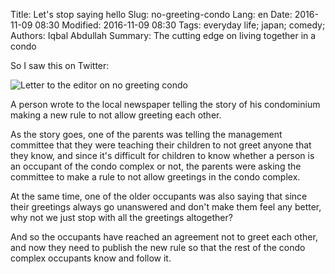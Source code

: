 Title: Let's stop saying hello
Slug: no-greeting-condo
Lang: en
Date: 2016-11-09 08:30
Modified: 2016-11-09 08:30
Tags: everyday life; japan; comedy;
Authors: Iqbal Abdullah
Summary: The cutting edge on living together in a condo

So I saw this on Twitter:

![Letter to the editor on no greeting condo]({static}/images/no-aisatsu-twitter.png)

A person wrote to the local newspaper telling the story of his condominium making a new rule to not allow greeting each other. 

As the story goes, one of the parents was telling the management committee that they were teaching their children to not greet anyone that they know, and since it's difficult for children to know whether a person is an occupant of the condo complex or not, the parents were asking the committee to make a rule to not allow greetings in the condo complex.

At the same time, one of the older occupants was also saying that since their greetings always go unanswered and don't make them feel any better, why not we just stop with all the greetings altogether? 

And so the occupants have reached an agreement not to greet each other, and now they need to publish the new rule so that the rest of the condo complex occupants know and follow it.